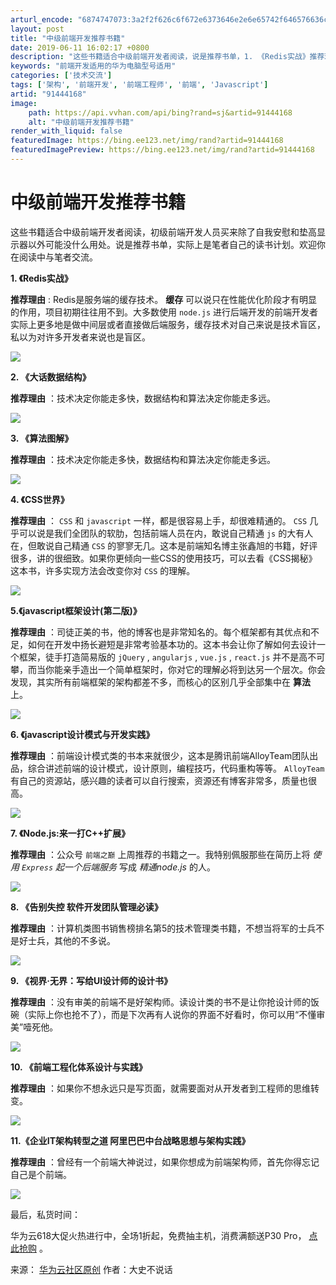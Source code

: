 ```yaml
---
arturl_encode: "6874747073:3a2f2f626c6f672e6373646e2e6e65742f646576636c6f7564:2f61727469636c652f64657461696c732f3931343434313638"
layout: post
title: "中级前端开发推荐书籍"
date: 2019-06-11 16:02:17 +0800
description: "这些书籍适合中级前端开发者阅读，说是推荐书单，1. 《Redis实战》推荐理由: 缓"
keywords: "前端开发适用的华为电脑型号适用"
categories: ['技术交流']
tags: ['架构', '前端开发', '前端工程师', '前端', 'Javascript']
artid: "91444168"
image:
    path: https://api.vvhan.com/api/bing?rand=sj&artid=91444168
    alt: "中级前端开发推荐书籍"
render_with_liquid: false
featuredImage: https://bing.ee123.net/img/rand?artid=91444168
featuredImagePreview: https://bing.ee123.net/img/rand?artid=91444168
---
```


# 中级前端开发推荐书籍

这些书籍适合中级前端开发者阅读，初级前端开发人员买来除了自我安慰和垫高显示器以外可能没什么用处。说是推荐书单，实际上是笔者自己的读书计划。欢迎你在阅读中与笔者交流。
  
  
**1. 《Redis实战》**
  
**推荐理由**
: Redis是服务端的缓存技术。
**缓存**
可以说只在性能优化阶段才有明显的作用，项目初期往往用不到。大多数使用
`node.js`
进行后端开发的前端开发者实际上更多地是做中间层或者直接做后端服务，缓存技术对自己来说是技术盲区，私以为对许多开发者来说也是盲区。

![](https://i-blog.csdnimg.cn/blog_migrate/67a982a3a975a9691b9739c69d294c2e.png)

**2. 《大话数据结构》**
  
**推荐理由**
：技术决定你能走多快，数据结构和算法决定你能走多远。

![](https://i-blog.csdnimg.cn/blog_migrate/d989be1a878fc9ee95c9fb9a78903845.png)

**3. 《算法图解》**
  
**推荐理由**
：技术决定你能走多快，数据结构和算法决定你能走多远。

![](https://i-blog.csdnimg.cn/blog_migrate/a377197cf9afff65f55e27fec941deda.png)

**4. 《CSS世界》**
  
**推荐理由**
：
`CSS`
和
`javascript`
一样，都是很容易上手，却很难精通的。
`CSS`
几乎可以说是我们全团队的软肋，包括前端人员在内，敢说自己精通
`js`
的大有人在，但敢说自己精通
`CSS`
的寥寥无几。这本是前端知名博主张鑫旭的书籍，好评很多，讲的很细致。如果你更倾向一些CSS的使用技巧，可以去看《CSS揭秘》这本书，许多实现方法会改变你对
`CSS`
的理解。

![](https://i-blog.csdnimg.cn/blog_migrate/d4ce107adf19abfa323138ccdac9ae02.png)

**5.《javascript框架设计(第二版)》**
  
**推荐理由**
：司徒正美的书，他的博客也是非常知名的。每个框架都有其优点和不足，如何在开发中扬长避短是非常考验基本功的。这本书会让你了解如何去设计一个框架，徒手打造简易版的
`jQuery`
,
`angularjs`
,
`vue.js`
,
`react.js`
并不是高不可攀，而当你能亲手造出一个简单框架时，你对它的理解必将到达另一个层次。你会发现，其实所有前端框架的架构都差不多，而核心的区别几乎全部集中在
**算法**
上。

![](https://i-blog.csdnimg.cn/blog_migrate/111a0b5c28608adb4a7d9596dbe4f41a.png)

**6. 《javascript设计模式与开发实践》**
  
**推荐理由**
：前端设计模式类的书本来就很少，这本是腾讯前端AlloyTeam团队出品，综合讲述前端的设计模式，设计原则，编程技巧，代码重构等等。
`AlloyTeam`
有自己的资源站，感兴趣的读者可以自行搜索，资源还有博客非常多，质量也很高。

![](https://i-blog.csdnimg.cn/blog_migrate/45cfd3389c1ab9017ddb1f55863173b1.png)

**7. 《Node.js:来一打C++扩展》**
  
**推荐理由**
：公众号
`前端之巅`
上周推荐的书籍之一。我特别佩服那些在简历上将
*使用
`Express`
起一个后端服务*
写成
*精通node.js*
的人。

![](https://i-blog.csdnimg.cn/blog_migrate/686af0e30360deefd166019525d21437.png)

**8. 《告别失控 软件开发团队管理必读》**
  
**推荐理由**
：计算机类图书销售榜排名第5的技术管理类书籍，不想当将军的士兵不是好士兵，其他的不多说。

![](https://i-blog.csdnimg.cn/blog_migrate/59591f505df285d4aded583495354d6f.png)

**9. 《视界·无界：写给UI设计师的设计书》**
  
**推荐理由**
：没有审美的前端不是好架构师。读设计类的书不是让你抢设计师的饭碗（实际上你也抢不了），而是下次再有人说你的界面不好看时，你可以用“不懂审美”噎死他。

![](https://i-blog.csdnimg.cn/blog_migrate/1244f594fb21c78483092c16f4a0b8e6.png)

**10. 《前端工程化体系设计与实践》**
  
**推荐理由**
：如果你不想永远只是写页面，就需要面对从开发者到工程师的思维转变。

![](https://i-blog.csdnimg.cn/blog_migrate/9723ed1dfcc12be5e31245f143e52d8a.png)

**11.《企业IT架构转型之道 阿里巴巴中台战略思想与架构实践》**
  
**推荐理由**
：曾经有一个前端大神说过，如果你想成为前端架构师，首先你得忘记自己是个前端。

![](https://i-blog.csdnimg.cn/blog_migrate/663fd01fa85ca6fe33eb162dd081e91f.png)

最后，私货时间：

华为云618大促火热进行中，全场1折起，免费抽主机，消费满额送P30 Pro，
[点此抢购](https://activity.huaweicloud.com/2019june_promotion/index.html?utm_source=&utm_medium=&utm_campaign=&utm_content=CSDN-1st-Blog)
。

来源：
[华为云社区原创](https://bbs.huaweicloud.com/blogs/c85148248fae11e89fc57ca23e93a89f)
作者：大史不说话